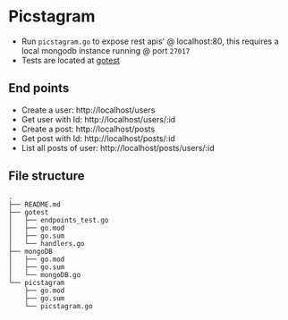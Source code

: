 # Picstagram

- Run `picstagram.go` to expose rest apis' @ localhost:80, this requires a local mongodb instance running @ port `27017`
- Tests are located at [gotest](./gotest/endpoints_test.go)

## End points
 - Create a user: http://localhost/users 
 - Get user with Id: http://localhost/users/:id 
 - Create a post: http://localhost/posts 
 - Get post with Id: http://localhost/posts/:id 
 - List all posts of user: http://localhost/posts/users/:id

## File structure

```
.
├── README.md
├── gotest
│   ├── endpoints_test.go
│   ├── go.mod
│   ├── go.sum
│   └── handlers.go
├── mongoDB
│   ├── go.mod
│   ├── go.sum
│   └── mongoDB.go
└── picstagram
    ├── go.mod
    ├── go.sum
    └── picstagram.go
```
